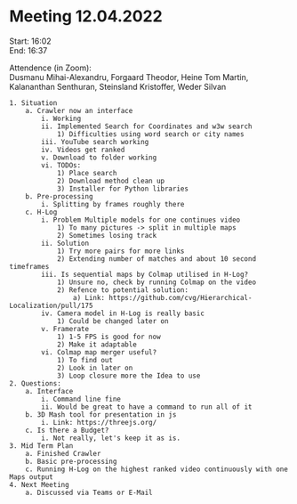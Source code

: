 # Meeting 12.04.2022
Start: 16:02  
End:  16:37

Attendence (in Zoom):  
Dusmanu Mihai-Alexandru, Forgaard Theodor, Heine Tom Martin, Kalananthan Senthuran, Steinsland Kristoffer, Weder Silvan 

	1. Situation
		a. Crawler now an interface
			i. Working
			ii. Implemented Search for Coordinates and w3w search
				1) Difficulties using word search or city names
			iii. YouTube search working
			iv. Videos get ranked
			v. Download to folder working
			vi. TODOs: 
				1) Place search
				2) Download method clean up
				3) Installer for Python libraries
		b. Pre-processing
			i. Splitting by frames roughly there
		c. H-Log
			i. Problem Multiple models for one continues video
				1) To many pictures -> split in multiple maps
				2) Sometimes losing track
			ii. Solution
				1) Try more pairs for more links
				2) Extending number of matches and about 10 second timeframes
			iii. Is sequential maps by Colmap utilised in H-Log?
				1) Unsure no, check by running Colmap on the video
				2) Refence to potential solution:
					a) Link: https://github.com/cvg/Hierarchical-Localization/pull/175
			iv. Camera model in H-Log is really basic
				1) Could be changed later on
			v. Framerate
				1) 1-5 FPS is good for now
				2) Make it adaptable
			vi. Colmap map merger useful?
				1) To find out
				2) Look in later on
				3) Loop closure more the Idea to use
	2. Questions:
		a. Interface
			i. Command line fine
			ii. Would be great to have a command to run all of it
		b. 3D Mash tool for presentation in js
			i. Link: https://threejs.org/
		c. Is there a Budget?
			i. Not really, let's keep it as is.
	3. Mid Term Plan
		a. Finished Crawler
		b. Basic pre-processing
		c. Running H-Log on the highest ranked video continuously with one Maps output
	4. Next Meeting
		a. Discussed via Teams or E-Mail
